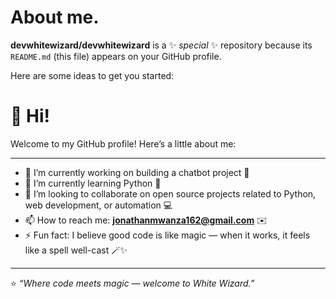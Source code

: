 # About me.


**devwhitewizard/devwhitewizard** is a ✨ _special_ ✨ repository because its `README.md` (this file) appears on your GitHub profile.

Here are some ideas to get you started:

# 👋 Hi! 

Welcome to my GitHub profile! Here’s a little about me:  

---

- 🔭 I’m currently working on building a chatbot project 🤖  
- 🌱 I’m currently learning Python 🐍  
- 👯 I’m looking to collaborate on open source projects related to Python, web development, or automation 💻    
- 📫 How to reach me: **jonathanmwanza162@gmail.com** ✉️  
- ⚡ Fun fact: I believe good code is like magic — when it works, it feels like a spell well-cast 🪄✨  

---

⭐️ *“Where code meets magic — welcome to White Wizard.”*  
